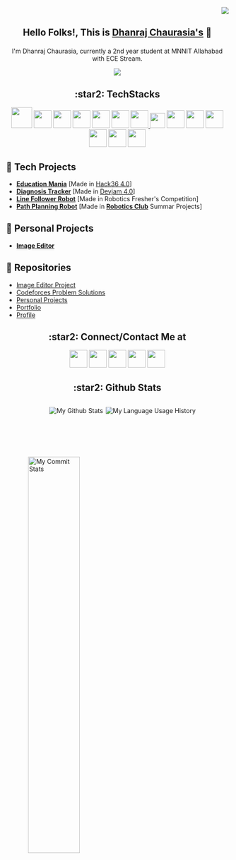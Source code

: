   <p align="right"><img src="https://komarev.com/ghpvc/?username=dhanrajchaurasia&color=f52c68&label=Profile+Views&style=flat"/></p>

## <p align="center"> Hello Folks!, This is [**Dhanraj Chaurasia's**](https://dhanrajchaurasia.github.io/) :wave: </p>
<div>
<p align="center"> I'm Dhanraj Chaurasia, currently a 2nd year student at MNNIT Allahabad with ECE Stream. </p>
<p align="center"> <img src="https://readme-typing-svg.herokuapp.com?font=Roboto&color=%2350CA10&size=25&center=true&vCenter=true&width=850&height=30&lines=An+enthusiast+frontend+web+developer.;A+competitive+programmer+(coder).+;Enthusiast+to+learn+new+skills.;A+quick+learner+to+develop+new+skills."/></p>
</div>
<h2 align="center"> :star2: TechStacks </h2>
<div align="center">
  <a href="https://en.wikipedia.org/wiki/C_(programming_language)"><img width="47" src="https://cdn.iconscout.com/icon/free/png-256/c-57-1175191.png"/></a>
  <a href="https://en.wikipedia.org/wiki/C%2B%2B"><img width="40" src="https://upload.wikimedia.org/wikipedia/commons/thumb/1/18/ISO_C%2B%2B_Logo.svg/1822px-ISO_C%2B%2B_Logo.svg.png"/></a>
  <a href="https://en.wikipedia.org/wiki/Python_(programming_language)"><img width="40" src="https://upload.wikimedia.org/wikipedia/commons/thumb/c/c3/Python-logo-notext.svg/1024px-Python-logo-notext.svg.png"/></a>
  <a href="https://en.wikipedia.org/wiki/Visual_Studio_Code"><img width="40" src="https://upload.wikimedia.org/wikipedia/commons/9/9a/Visual_Studio_Code_1.35_icon.svg"/></a>
<!-- 
<img width="45" src=""/><img width="45" src=""/><img width="45" src=""/> -->
  <a href="https://en.wikipedia.org/wiki/Sublime_Text"><img width="40" src="https://avatars.githubusercontent.com/u/684879?s=400&v=4"/></a>
  <a href="https://en.wikipedia.org/wiki/HTML"><img width="40" src="https://cdn-icons-png.flaticon.com/512/1216/1216733.png"/></a>
  <a href="https://en.wikipedia.org/wiki/CSSL"><img width="40" src="https://upload.wikimedia.org/wikipedia/commons/thumb/6/62/CSS3_logo.svg/240px-CSS3_logo.svg.png"/>
  <a href="https://en.wikipedia.org/wiki/JavaScript"><img width="34" src="https://upload.wikimedia.org/wikipedia/commons/thumb/d/d4/Javascript-shield.svg/1200px-Javascript-shield.svg.png"/></a>
<!--   <img width="40" src="https://raw.githubusercontent.com/gilbarbara/logos/master/logos/javascript.svg"/>   -->
  <a href="https://en.wikipedia.org/wiki/Bootstrap_(front-end_framework)"><img width="40" src="https://raw.githubusercontent.com/gilbarbara/logos/master/logos/bootstrap.svg"/></a>
  <a href="https://en.wikipedia.org/wiki/React_(JavaScript_library)"><img width="40" src="https://cdn.worldvectorlogo.com/logos/react-1.svg"/></a>
  <a href="https://en.wikipedia.org/wiki/Git"><img width="40" src="https://upload.wikimedia.org/wikipedia/commons/thumb/3/3f/Git_icon.svg/1024px-Git_icon.svg.png"/></a>
  <a href="https://en.wikipedia.org/wiki/Arduino_Uno"><img width="40" src="https://www.freeiconspng.com/uploads/arduino-icon-2.png"/></a>
<!--   <img width="45" src="https://webuilddatabases.com/wp-content/uploads/2015/03/mysql-icon-250x314.png"/> -->
  <a href="https://en.wikipedia.org/wiki/Django_(web_framework)"><img width="40" src="https://icon-library.com/images/django-icon/django-icon-0.jpg"/></a>
  <a href="https://en.wikipedia.org/wiki/Webots"><img width="40" src="https://styles.redditmedia.com/t5_ojppm/styles/communityIcon_459yspyd67m11.png"/></a>
  
</div>

## :star2: Tech Projects
- [**Education Mania**](https://devfolio.co/submissions/educationmania-5775)  [Made in [Hack36 4.0](https://www.hack36.com/)]
- [**Diagnosis Tracker**](https://github.com/Colossal-Team/Devjam-DayNightCoders-)  [Made in [Devjam 4.0](https://woc2k21.github.io/)]
- [**Line Follower Robot**](https://github.com/dhanrajchaurasia/Line-Follower)  [Made in Robotics Fresher's Competition]
- [**Path Planning Robot**](https://github.com/dhanrajchaurasia/Path-Planning-Robot)  [Made in [**Robotics Club**](https://roboticsclub.mnnit.ac.in/) Summar Projects]
## 🌟 Personal Projects
- [**Image Editor**](https://dhanrajchaurasia.github.io/Image-Editor-Project/)
## :star2: Repositories
- [Image Editor Project](https://github.com/dhanrajchaurasia/Image-Editor-Project)
- [Codeforces Problem Solutions](https://github.com/dhanrajchaurasia/Codeforces-Problem-Solutions)
- [Personal Projects](https://github.com/dhanrajchaurasia/Personal-Projects)
- [Portfolio](https://github.com/dhanrajchaurasia/dhanrajchaurasia.github.io)
- [Profile](https://github.com/dhanrajchaurasia/dhanrajchaurasia)

<h2 align="center"> :star2: Connect/Contact Me at </h2>
<div align="center">
  <a href="mailto:mnnitdhanraj@gmail.com"><img width="40" src="https://cdn-icons-png.flaticon.com/512/281/281769.png"/></a>
  <a href="https://www.linkedin.com/in/dhanraj-chaurasia-4309b9207/"><img width="40" src="https://upload.wikimedia.org/wikipedia/commons/thumb/8/81/LinkedIn_icon.svg/150px-LinkedIn_icon.svg.png"/></a>
  <a href="#"><img width="40" src="https://upload.wikimedia.org/wikipedia/commons/thumb/a/a5/Instagram_icon.png/1024px-Instagram_icon.png"/></a>
  <a href="https://www.facebook.com/dhanraj.chaurasia.18/"><img width="40" src="https://cdn.icon-icons.com/icons2/2108/PNG/512/facebook_icon_130940.png"/></a>
  <a href="https://codeforces.com/profile/coderdhanraj"><img width="40" src="https://cdn.iconscout.com/icon/free/png-256/code-forces-3521352-2944796.png"/></a>
<!--   <a href="mailto:mnnitdhanraj@gmail.com"><img width="40" src="https://cdn-icons-png.flaticon.com/512/281/281769.png"/></a>
  <a href="mailto:mnnitdhanraj@gmail.com"><img width="40" src="https://i.pinimg.com/originals/c5/d9/fc/c5d9fc1e18bcf039f464c2ab6cfb3eb6.jpg"/></a> -->
  
</div>

<!-- ## :star2: Connect/Contact With Me At
- Coding Profiles : 
  - [**Codeforces**](https://codeforces.com/profile/coderdhanraj)
  - [**Codechef**](https://codechef.com/users/coderdhanraj/)
  - [**At-Coder**](https://atcoder.jp/users/coderdhanraj/)
  - [**Cses**](https://cses.fi/user/75925/)
- [**Linkedin**](https://www.linkedin.com/in/dhanraj-chaurasia-4309b9207/) -->
<h2 align="center"> :star2: Github Stats </h2> 
<ul align="center" style="height=300px;">
<p align="center" style="display:inline-block;">
<img align="left" src="https://github-readme-stats.vercel.app/api?username=dhanrajchaurasia&show_icons=true&theme=radical&hide_border=true" alt="My Github Stats"/>     
<img align="right" src="https://github-readme-stats.vercel.app/api/top-langs/?username=dhanrajchaurasia&show_icons=true&theme=radical&hide_border=true" alt="My Language Usage History"/></p>
 </ul></br>
<img style="margin:10%" width="48%" src="https://github-readme-streak-stats.herokuapp.com/?user=dhanrajchaurasia&show_icons=true&theme=radical&hide_border=true" alt="My Commit Stats" />
